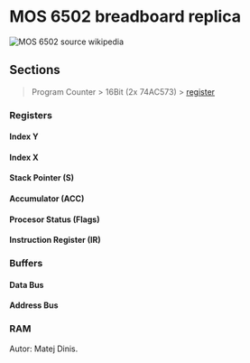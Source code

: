 # MOS 6502 breadboard replica

![MOS 6502 source wikipedia]( https://upload.wikimedia.org/wikipedia/commons/4/49/MOS_6502AD_4585_top.jpg "MOS6502")

## Sections
>	Program Counter
	>	16Bit (2x 74AC573)
	>	[register]

### Registers
#### Index Y
#### Index X
#### Stack Pointer (S)
#### Accumulator (ACC)
#### Procesor Status (Flags)
#### Instruction Register (IR)

### Buffers
#### Data Bus
#### Address Bus

### RAM


Autor: Matej Dinis.


[register]: 
https://www.tme.eu/sk/details/cd74ac573e/zapadky/texas-instruments/